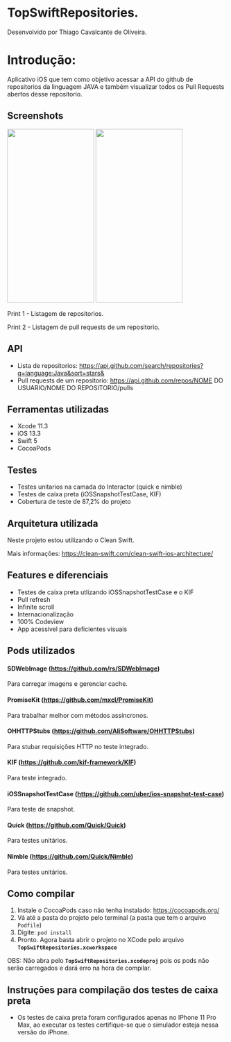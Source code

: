 # TopSwiftRepositories.

Desenvolvido por Thiago Cavalcante de Oliveira.

# Introdução: 
Aplicativo iOS que tem como objetivo acessar a API do github de repositorios da linguagem JAVA e também visualizar todos os Pull Requests abertos desse repositorio.

## Screenshots

<img src="https://i.ibb.co/c3dVTQH/test-View-Controller-Flow-first-screen-3x.png" height="400" width="200">             <img src="https://i.ibb.co/ZKczJdF/test-View-Controller-Flow-pull-requests-screen-3x.png" height="400" width="200">        

Print 1 - Listagem de repositorios. 

Print 2 - Listagem de pull requests de um repositorio.


## API
- Lista de repositorios: https://api.github.com/search/repositories?q=language:Java&sort=stars&
- Pull requests de um repositorio: https://api.github.com/repos/NOME DO USUARIO/NOME DO REPOSITORIO/pulls


## Ferramentas utilizadas

- Xcode 11.3
- iOS 13.3
- Swift 5
- CocoaPods

## Testes

- Testes unitarios na camada do Interactor (quick e nimble)
- Testes de caixa preta (iOSSnapshotTestCase, KIF)
- Cobertura de teste de 87,2% do projeto

## Arquitetura utilizada

Neste projeto estou utilizando o Clean Swift.

Mais informações: https://clean-swift.com/clean-swift-ios-architecture/

## Features e diferenciais
- Testes de caixa preta utlizando iOSSnapshotTestCase e o KIF
- Pull refresh
- Infinite scroll
- Internacionalização
- 100% Codeview
- App acessível para deficientes visuais  

## Pods utilizados

#### SDWebImage (https://github.com/rs/SDWebImage)
Para carregar imagens e gerenciar cache.

#### PromiseKit (https://github.com/mxcl/PromiseKit)
Para trabalhar melhor com métodos assíncronos.

#### OHHTTPStubs (https://github.com/AliSoftware/OHHTTPStubs)
Para stubar requisições HTTP no teste integrado.

#### KIF (https://github.com/kif-framework/KIF)
Para teste integrado.

#### iOSSnapshotTestCase (https://github.com/uber/ios-snapshot-test-case)
Para teste de snapshot.

#### Quick (https://github.com/Quick/Quick)
Para testes unitários.

#### Nimble (https://github.com/Quick/Nimble)
Para testes unitários.

## Como compilar

1. Instale o CocoaPods caso não tenha instalado: https://cocoapods.org/
2. Vá até a pasta do projeto pelo terminal (a pasta que tem o arquivo `Podfile`)
3. Digite: `pod install`
4. Pronto. Agora basta abrir o projeto no XCode pelo arquivo **`TopSwiftRepositories.xcworkspace`**

OBS: Não abra pelo **`TopSwiftRepositories.xcodeproj`** pois os pods não serão carregados e dará erro na hora de compilar.

## Instruçōes para compilação dos testes de caixa preta
- Os testes de caixa preta foram configurados apenas no IPhone 11 Pro Max, ao executar os testes certifique-se que o simulador esteja nessa versão do iPhone.
